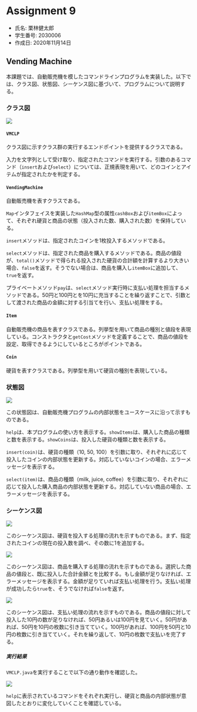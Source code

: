 # Assignment 9

* 氏名: 栗林健太郎
* 学生番号: 2030006
* 作成日: 2020年11月14日

## Vending Machine

本課題では、自動販売機を模したコマンドラインプログラムを実装した。以下では、クラス図、状態図、シーケンス図に基づいて、プログラムについて説明する。

### クラス図

![](./class-diagram.png)

#### `VMCLP`

クラス図に示すクラス群の実行するエンドポイントを提供するクラスである。

入力を文字列として受け取り、指定されたコマンドを実行する。引数のあるコマンド（`insert`および`select`）については、正規表現を用いて、どのコインとアイテムが指定されたかを判定する。

#### `VendingMachine`

自動販売機を表すクラスである。

`Map`インタフェイスを実装した`HashMap`型の属性`cashBox`および`itemBox`によって、それぞれ硬貨と商品の状態（投入された数、購入された数）を保持している。

`insert`メソッドは、指定されたコインを1枚投入するメソッドである。

`select`メソッドは、指定された商品を購入するメソッドである。商品の値段が、`total()`メソッドで得られる投入された硬貨の合計額を計算するより大きい場合、`false`を返す。そうでない場合は、商品を購入し`itemBox`に追加して、`true`を返す。

プライベートメソッド`pay`は、`select`メソッド実行時に支払い処理を担当するメソッドである。50円と100円とを10円に充当することを繰り返すことで、引数として渡された商品の金額に対する引当てを行い、支払い処理をする。

#### `Item`

自動販売機の商品を表すクラスである。列挙型を用いて商品の種別と値段を表現している。コンストラクタと`getCost`メソッドを定義することで、商品の値段を設定、取得できるようにしているところがポイントである。

#### `Coin`

硬貨を表すクラスである。列挙型を用いて硬貨の種別を表現している。

### 状態図

![](./state-diagram.png)

この状態図は、自動販売機プログラムの内部状態をユースケースに沿って示すものである。

`help`は、本プログラムの使い方を表示する。`showItems`は、購入した商品の種類と数を表示する。`showCoins`は、投入した硬貨の種類と数を表示する。

`insert(coin)`は、硬貨の種類（10, 50, 100）を引数に取り、それぞれに応じて投入したコインの内部状態を更新する。対応していないコインの場合、エラーメッセージを表示する。

`select(item)`は、商品の種類（milk, juice, coffee）を引数に取り、それぞれに応じて投入した購入商品の内部状態を更新する。対応していない商品の場合、エラーメッセージを表示する。

### シーケンス図

![](./sequence-diagram1.png)

このシーケンス図は、硬貨を投入する処理の流れを示すものである。まず、指定されたコインの現在の投入数を調べ、その数に1を追加する。

![](./sequence-diagram2.png)

このシーケンス図は、商品を購入する処理の流れを示すものである。選択した商品の値段と、既に投入した合計金額とを比較する。もし金額が足りなければ、エラーメッセージを表示する。金額が足りていれば支払い処理を行う。支払い処理が成功したら`true`を、そうでなければ`false`を返す。

![](./sequence-diagram3.png)

このシーケンス図は、支払い処理の流れを示すものである。商品の値段に対して投入した10円の数が足りなければ、50円あるいは100円を見ていく。50円があれば、50円を10円の枚数に引き当てていく。100円があれば、100円を50円と10円の枚数に引き当てていく。それを繰り返して、10円の枚数で支払いを完了する。

##### 実行結果

`VMCLP.java`を実行することで以下の通り動作を確認した。

![](./VMCLP.png)

`help`に表示されているコマンドをそれぞれ実行し、硬貨と商品の内部状態が意図したとおりに変化していくことを確認している。
